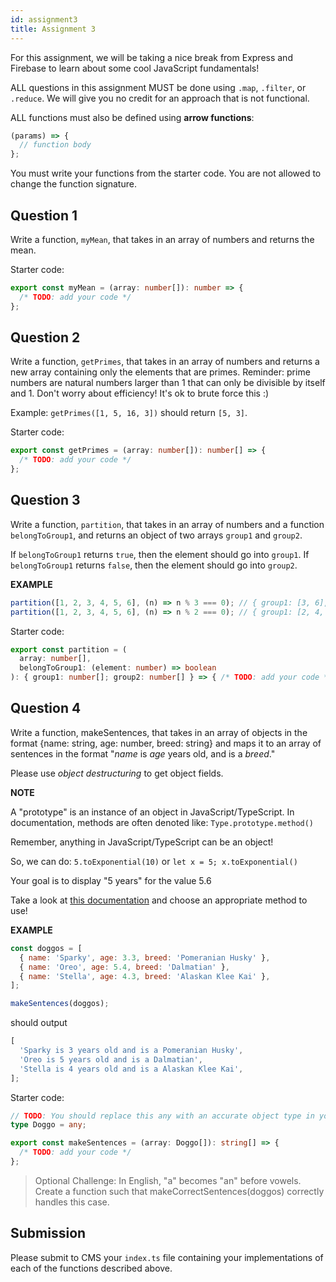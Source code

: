```yaml
---
id: assignment3
title: Assignment 3
---
```


For this assignment, we will be taking a nice break from Express and Firebase to learn about some cool JavaScript fundamentals!

ALL questions in this assignment MUST be done using `.map`, `.filter`, or `.reduce`. We will give you no credit for an approach that is not functional.

ALL functions must also be defined using **arrow functions**:

```ts
(params) => {
  // function body
};
```

You must write your functions from the starter code. You are not allowed to change the function signature.

## Question 1

Write a function, `myMean`, that takes in an array of numbers and returns the mean.

Starter code:

```typescript
export const myMean = (array: number[]): number => {
  /* TODO: add your code */
};
```

## Question 2

Write a function, `getPrimes`, that takes in an array of numbers and returns a new array containing only the elements that are primes.
Reminder: prime numbers are natural numbers larger than 1 that can only be divisible by itself and 1. Don't worry about efficiency! It's ok to brute force this :)

Example: `getPrimes([1, 5, 16, 3])` should return `[5, 3]`.

Starter code:

```typescript
export const getPrimes = (array: number[]): number[] => {
  /* TODO: add your code */
};
```

## Question 3

Write a function, `partition`, that takes in an array of numbers and a function `belongToGroup1`, and returns an object of two arrays `group1` and `group2`.

If `belongToGroup1` returns `true`, then the element should go into `group1`. If `belongToGroup1` returns `false`, then the element should go into `group2`.

**EXAMPLE**

```js
partition([1, 2, 3, 4, 5, 6], (n) => n % 3 === 0); // { group1: [3, 6], [1, 2, 4, 5] }
partition([1, 2, 3, 4, 5, 6], (n) => n % 2 === 0); // { group1: [2, 4, 6], [1, 3, 5] }
```

Starter code:

```typescript
export const partition = (
  array: number[],
  belongToGroup1: (element: number) => boolean
): { group1: number[]; group2: number[] } => { /* TODO: add your code */ }
```

## Question 4

Write a function, makeSentences, that takes in an array of objects
in the format {name: string, age: number, breed: string} and maps it to an array of sentences
in the format "_name_ is _age_ years old, and is a _breed_."

Please use _object destructuring_ to get object fields.

**NOTE**

A "prototype" is an instance of an object in JavaScript/TypeScript. In documentation, methods are often denoted like:
`Type.prototype.method()`

Remember, anything in JavaScript/TypeScript can be an object!

So, we can do: `5.toExponential(10)` or `let x = 5; x.toExponential()`

Your goal is to display "5 years" for the value 5.6

Take a look at [this documentation](https://developer.mozilla.org/en-US/docs/Web/JavaScript/Reference/Global_Objects/Number#Methods) and choose an appropriate method to use!

**EXAMPLE**

```js
const doggos = [
  { name: 'Sparky', age: 3.3, breed: 'Pomeranian Husky' },
  { name: 'Oreo', age: 5.4, breed: 'Dalmatian' },
  { name: 'Stella', age: 4.3, breed: 'Alaskan Klee Kai' },
];

makeSentences(doggos);
```

should output

```js
[
  'Sparky is 3 years old and is a Pomeranian Husky',
  'Oreo is 5 years old and is a Dalmatian',
  'Stella is 4 years old and is a Alaskan Klee Kai',
];
```

Starter code:

```typescript
// TODO: You should replace this any with an accurate object type in your submission!
type Doggo = any;

export const makeSentences = (array: Doggo[]): string[] => {
  /* TODO: add your code */
};
```

> Optional Challenge: In English, "a" becomes "an" before vowels. Create a function such that makeCorrectSentences(doggos) correctly handles this case.

## Submission

Please submit to CMS your `index.ts` file containing your implementations of each of the functions described above.
